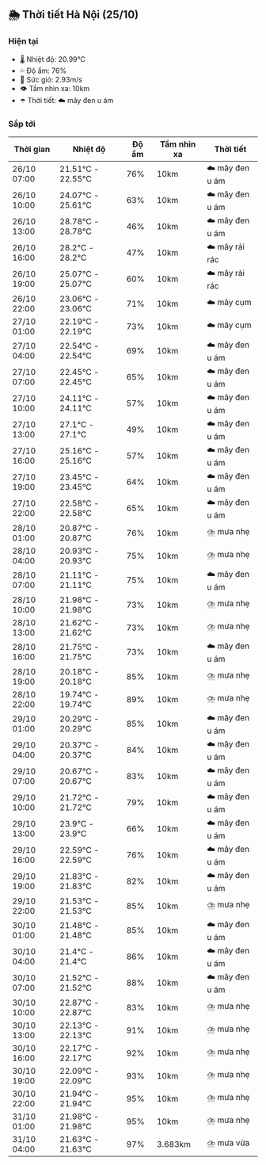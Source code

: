 ## 🌦️ Thời tiết Hà Nội (25/10)

### Hiện tại

- 🌡️ Nhiệt độ: 20.99℃
- 💦 Độ ẩm: 76%
- 💨 Sức gió: 2.93m/s
- 👁️ Tầm nhìn xa: 10km
- ☂️ Thời tiết: ☁️ mây đen u ám

### Sắp tới

| Thời gian | Nhiệt độ | Độ ẩm | Tầm nhìn xa | Thời tiết |
| --- | --- | --- | --- | --- |
| 26/10 07:00 | 21.51℃ - 22.55℃ | 76% | 10km | ☁️ mây đen u ám |
| 26/10 10:00 | 24.07℃ - 25.61℃ | 63% | 10km | ☁️ mây đen u ám |
| 26/10 13:00 | 28.78℃ - 28.78℃ | 46% | 10km | ☁️ mây đen u ám |
| 26/10 16:00 | 28.2℃ - 28.2℃ | 47% | 10km | ☁️ mây rải rác |
| 26/10 19:00 | 25.07℃ - 25.07℃ | 60% | 10km | ☁️ mây rải rác |
| 26/10 22:00 | 23.06℃ - 23.06℃ | 71% | 10km | ☁️ mây cụm |
| 27/10 01:00 | 22.19℃ - 22.19℃ | 73% | 10km | ☁️ mây cụm |
| 27/10 04:00 | 22.54℃ - 22.54℃ | 69% | 10km | ☁️ mây đen u ám |
| 27/10 07:00 | 22.45℃ - 22.45℃ | 65% | 10km | ☁️ mây đen u ám |
| 27/10 10:00 | 24.11℃ - 24.11℃ | 57% | 10km | ☁️ mây đen u ám |
| 27/10 13:00 | 27.1℃ - 27.1℃ | 49% | 10km | ☁️ mây đen u ám |
| 27/10 16:00 | 25.16℃ - 25.16℃ | 57% | 10km | ☁️ mây đen u ám |
| 27/10 19:00 | 23.45℃ - 23.45℃ | 64% | 10km | ☁️ mây đen u ám |
| 27/10 22:00 | 22.58℃ - 22.58℃ | 65% | 10km | ☁️ mây đen u ám |
| 28/10 01:00 | 20.87℃ - 20.87℃ | 76% | 10km | ⛈️ mưa nhẹ |
| 28/10 04:00 | 20.93℃ - 20.93℃ | 75% | 10km | ⛈️ mưa nhẹ |
| 28/10 07:00 | 21.11℃ - 21.11℃ | 75% | 10km | ☁️ mây đen u ám |
| 28/10 10:00 | 21.98℃ - 21.98℃ | 73% | 10km | ⛈️ mưa nhẹ |
| 28/10 13:00 | 21.62℃ - 21.62℃ | 73% | 10km | ⛈️ mưa nhẹ |
| 28/10 16:00 | 21.75℃ - 21.75℃ | 73% | 10km | ☁️ mây đen u ám |
| 28/10 19:00 | 20.18℃ - 20.18℃ | 85% | 10km | ⛈️ mưa nhẹ |
| 28/10 22:00 | 19.74℃ - 19.74℃ | 89% | 10km | ⛈️ mưa nhẹ |
| 29/10 01:00 | 20.29℃ - 20.29℃ | 85% | 10km | ☁️ mây đen u ám |
| 29/10 04:00 | 20.37℃ - 20.37℃ | 84% | 10km | ☁️ mây đen u ám |
| 29/10 07:00 | 20.67℃ - 20.67℃ | 83% | 10km | ☁️ mây đen u ám |
| 29/10 10:00 | 21.72℃ - 21.72℃ | 79% | 10km | ☁️ mây đen u ám |
| 29/10 13:00 | 23.9℃ - 23.9℃ | 66% | 10km | ☁️ mây đen u ám |
| 29/10 16:00 | 22.59℃ - 22.59℃ | 76% | 10km | ☁️ mây đen u ám |
| 29/10 19:00 | 21.83℃ - 21.83℃ | 82% | 10km | ☁️ mây đen u ám |
| 29/10 22:00 | 21.53℃ - 21.53℃ | 85% | 10km | ⛈️ mưa nhẹ |
| 30/10 01:00 | 21.48℃ - 21.48℃ | 85% | 10km | ☁️ mây đen u ám |
| 30/10 04:00 | 21.4℃ - 21.4℃ | 86% | 10km | ☁️ mây đen u ám |
| 30/10 07:00 | 21.52℃ - 21.52℃ | 88% | 10km | ☁️ mây đen u ám |
| 30/10 10:00 | 22.87℃ - 22.87℃ | 83% | 10km | ⛈️ mưa nhẹ |
| 30/10 13:00 | 22.13℃ - 22.13℃ | 91% | 10km | ⛈️ mưa nhẹ |
| 30/10 16:00 | 22.17℃ - 22.17℃ | 92% | 10km | ⛈️ mưa nhẹ |
| 30/10 19:00 | 22.09℃ - 22.09℃ | 93% | 10km | ⛈️ mưa nhẹ |
| 30/10 22:00 | 21.94℃ - 21.94℃ | 95% | 10km | ⛈️ mưa nhẹ |
| 31/10 01:00 | 21.98℃ - 21.98℃ | 95% | 10km | ⛈️ mưa nhẹ |
| 31/10 04:00 | 21.63℃ - 21.63℃ | 97% | 3.683km | ⛈️ mưa vừa |
